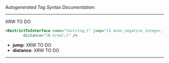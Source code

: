 <!-- THIS IS AN AUTOGENERATED FILE: Don't edit it directly, instead change the schema definition in the code itself. -->

_Autogenerated Tag Syntax Documentation:_

---
XRW TO DO

```xml
<RestrictToInterface name="(&string;)" jump="(1 &non_negative_integer;)"
        distance="(8 &real;)" />
```

-   **jump**: XRW TO DO
-   **distance**: XRW TO DO

---
